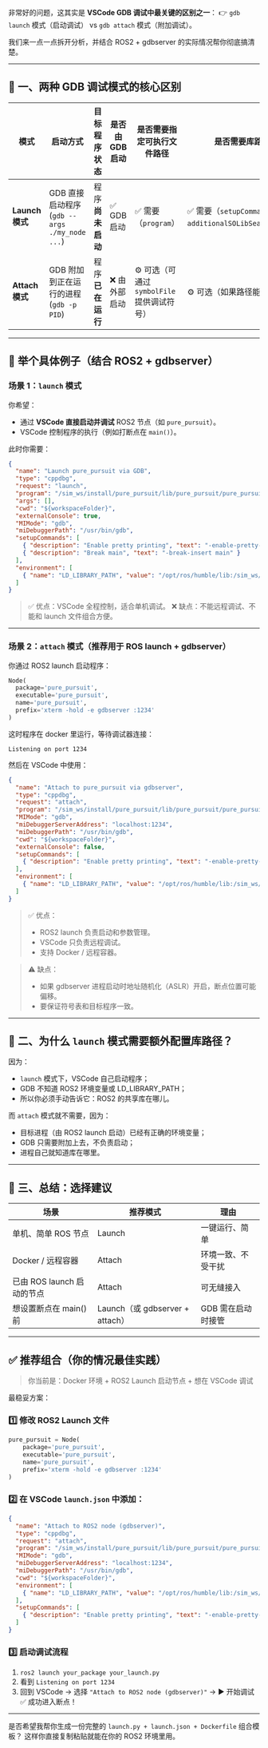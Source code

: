 非常好的问题，这其实是 **VSCode GDB 调试中最关键的区别之一**：
👉 `gdb launch` 模式（启动调试） vs `gdb attach` 模式（附加调试）。

我们来一点一点拆开分析，并结合 ROS2 + gdbserver 的实际情况帮你彻底搞清楚。

---

## 🧩 一、两种 GDB 调试模式的核心区别

| 模式            | 启动方式                                    | 目标程序状态     | 是否由 GDB 启动 | 是否需要指定可执行文件路径                  | 是否需要库路径                                             |
| ------------- | --------------------------------------- | ---------- | ---------- | ------------------------------ | --------------------------------------------------- |
| **Launch 模式** | GDB 直接启动程序 (`gdb --args ./my_node ...`) | 程序**尚未启动** | ✅ GDB 启动   | ✅ 需要（`program`）                | ✅ 需要（`setupCommands` / `additionalSOLibSearchPath`） |
| **Attach 模式** | GDB 附加到正在运行的进程 (`gdb -p PID`)           | 程序**已在运行** | ❌ 由外部启动    | ⚙️ 可选（可通过 `symbolFile` 提供调试符号） | ⚙️ 可选（如果路径能自动解析）                                    |

---

## 🧠 举个具体例子（结合 ROS2 + gdbserver）

### 场景 1：`launch` 模式

你希望：

* 通过 **VSCode 直接启动并调试** ROS2 节点（如 `pure_pursuit`）。
* VSCode 控制程序的执行（例如打断点在 `main()`）。

此时你需要：

```json
{
  "name": "Launch pure_pursuit via GDB",
  "type": "cppdbg",
  "request": "launch",
  "program": "/sim_ws/install/pure_pursuit/lib/pure_pursuit/pure_pursuit",
  "args": [],
  "cwd": "${workspaceFolder}",
  "externalConsole": true,
  "MIMode": "gdb",
  "miDebuggerPath": "/usr/bin/gdb",
  "setupCommands": [
    { "description": "Enable pretty printing", "text": "-enable-pretty-printing" },
    { "description": "Break main", "text": "-break-insert main" }
  ],
  "environment": [
    { "name": "LD_LIBRARY_PATH", "value": "/opt/ros/humble/lib:/sim_ws/install/lib" }
  ]
}
```

> ✅ 优点：VSCode 全程控制，适合单机调试。
> ❌ 缺点：不能远程调试、不能和 launch 文件组合方便。

---

### 场景 2：`attach` 模式（推荐用于 ROS launch + gdbserver）

你通过 ROS2 launch 启动程序：

```python
Node(
  package='pure_pursuit',
  executable='pure_pursuit',
  name='pure_pursuit',
  prefix='xterm -hold -e gdbserver :1234'
)
```

这时程序在 docker 里运行，等待调试器连接：

```
Listening on port 1234
```

然后在 VSCode 中使用：

```json
{
  "name": "Attach to pure_pursuit via gdbserver",
  "type": "cppdbg",
  "request": "attach",
  "program": "/sim_ws/install/pure_pursuit/lib/pure_pursuit/pure_pursuit",
  "MIMode": "gdb",
  "miDebuggerServerAddress": "localhost:1234",
  "miDebuggerPath": "/usr/bin/gdb",
  "cwd": "${workspaceFolder}",
  "externalConsole": false,
  "setupCommands": [
    { "description": "Enable pretty printing", "text": "-enable-pretty-printing" }
  ],
  "environment": [
    { "name": "LD_LIBRARY_PATH", "value": "/opt/ros/humble/lib:/sim_ws/install/lib" }
  ]
}
```

> ✅ 优点：
>
> * ROS2 launch 负责启动和参数管理。
> * VSCode 只负责远程调试。
> * 支持 Docker / 远程容器。

> ⚠️ 缺点：
>
> * 如果 gdbserver 进程启动时地址随机化（ASLR）开启，断点位置可能偏移。
> * 要保证符号表和目标程序一致。

---

## 🧩 二、为什么 `launch` 模式需要额外配置库路径？

因为：

* `launch` 模式下，VSCode 自己启动程序；
* GDB 不知道 ROS2 环境变量或 LD_LIBRARY_PATH；
* 所以你必须手动告诉它：ROS2 的共享库在哪儿。

而 `attach` 模式就不需要，因为：

* 目标进程（由 ROS2 launch 启动）已经有正确的环境变量；
* GDB 只需要附加上去，不负责启动；
* 进程自己就知道库在哪里。

---

## 🧪 三、总结：选择建议

| 场景                  | 推荐模式                         | 理由          |
| ------------------- | ---------------------------- | ----------- |
| 单机、简单 ROS 节点        | Launch                       | 一键运行、简单     |
| Docker / 远程容器       | Attach                       | 环境一致、不受干扰   |
| 已由 ROS launch 启动的节点 | Attach                       | 可无缝接入       |
| 想设置断点在 main() 前     | Launch（或 gdbserver + attach） | GDB 需在启动时接管 |

---

## ✅ 推荐组合（你的情况最佳实践）

> 你当前是：Docker 环境 + ROS2 Launch 启动节点 + 想在 VSCode 调试

最稳妥方案：

### 1️⃣ 修改 ROS2 Launch 文件

```python
pure_pursuit = Node(
    package='pure_pursuit',
    executable='pure_pursuit',
    name='pure_pursuit',
    prefix='xterm -hold -e gdbserver :1234'
)
```

### 2️⃣ 在 VSCode `launch.json` 中添加：

```json
{
  "name": "Attach to ROS2 node (gdbserver)",
  "type": "cppdbg",
  "request": "attach",
  "program": "/sim_ws/install/pure_pursuit/lib/pure_pursuit/pure_pursuit",
  "MIMode": "gdb",
  "miDebuggerServerAddress": "localhost:1234",
  "miDebuggerPath": "/usr/bin/gdb",
  "cwd": "${workspaceFolder}",
  "environment": [
    { "name": "LD_LIBRARY_PATH", "value": "/opt/ros/humble/lib:/sim_ws/install/lib" }
  ],
  "setupCommands": [
    { "description": "Enable pretty printing", "text": "-enable-pretty-printing" }
  ]
}
```

### 3️⃣ 启动调试流程

1. `ros2 launch your_package your_launch.py`
2. 看到 `Listening on port 1234`
3. 回到 VSCode → 选择 `"Attach to ROS2 node (gdbserver)"` → ▶️ 开始调试
   ✅ 成功进入断点！

---

是否希望我帮你生成一份完整的 `launch.py + launch.json + Dockerfile` 组合模板？
这样你直接复制粘贴就能在你的 ROS2 环境里用。
